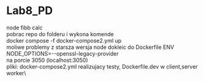 # Lab8_PD
node fibb calc\
pobrac repo do folderu i wykona komende\
docker compose -f docker-compose2.yml up\
moliwe problemy z starsza wersja node dokleic do Dockerfile ENV NODE_OPTIONS=--openssl-legacy-provider\
na porcie 3050 (localhost:3050)\
pliki: docker-compose2.yml realizujacy testy, Dockerfile.dev w client,server worker\
